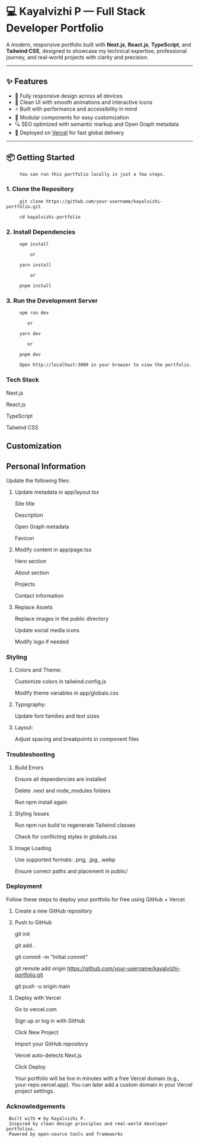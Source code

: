# 💻 Kayalvizhi P — Full Stack Developer Portfolio

A modern, responsive portfolio built with **Next.js**, **React.js**, **TypeScript**, and **Tailwind CSS**, designed to showcase my technical expertise, professional journey, and real-world projects with clarity and precision.

---

## ✨ Features

- 📱 Fully responsive design across all devices
- 🎨 Clean UI with smooth animations and interactive icons
- ⚡ Built with performance and accessibility in mind
- 🧩 Modular components for easy customization
- 🔍 SEO optimized with semantic markup and Open Graph metadata
- 🚀 Deployed on [Vercel](https://vercel.com) for fast global delivery

---

## 📦 Getting Started

         You can run this portfolio locally in just a few steps.

### 1. Clone the Repository

         git clone https://github.com/your-username/kayalvizhi-portfolio.git
         
         cd kayalvizhi-portfolio

### 2. Install Dependencies

         npm install

             or

         yarn install

             or

         pnpm install

### 3. Run the Development Server

         npm run dev

            or

         yarn dev

            or

         pnpm dev

         Open http://localhost:3000 in your browser to view the portfolio.

### Tech Stack

Next.js

React.js

TypeScript

Tailwind CSS
 
## Customization
## Personal Information
Update the following files:

1. Update metadata in app/layout.tsx

     Site title

     Description

     Open Graph metadata

     Favicon

2. Modify content in app/page.tsx

     Hero section

     About section

     Projects

     Contact information 

3. Replace Assets

     Replace images in the public directory

     Update social media icons

     Modify logo if needed


### Styling

1. Colors and Theme:

     Customize colors in tailwind.config.js

     Modify theme variables in app/globals.css

2. Typography:

     Update font families and text sizes

3. Layout:

     Adjust spacing and breakpoints in component files

### Troubleshooting
1. Build Errors

     Ensure all dependencies are installed

     Delete .next and node_modules folders

     Run npm install again

2. Styling Issues

     Run npm run build to regenerate Tailwind classes

     Check for conflicting styles in globals.css

3. Image Loading

     Use supported formats: .png, .jpg, .webp

     Ensure correct paths and placement in public/

### Deployment
Follow these steps to deploy your portfolio for free using GitHub + Vercel.

1. Create a new GitHub repository

2. Push to GitHub

     git init

     git add .

     git commit -m "Initial commit"

     git remote add origin https://github.com/your-username/kayalvizhi-portfolio.git

     git push -u origin main


3. Deploy with Vercel

     Go to vercel.com


     Sign up or log in with GitHub
     

     Click New Project


     Import your GitHub repository


     Vercel auto-detects Next.js


     Click Deploy


     Your portfolio will be live in minutes with a free Vercel domain (e.g., your-repo.vercel.app). You can later add a custom domain in your Vercel project settings.

### Acknowledgements
     Built with ❤️ by Kayalvizhi P.
     Inspired by clean design principles and real-world developer portfolios.
     Powered by open-source tools and frameworks

